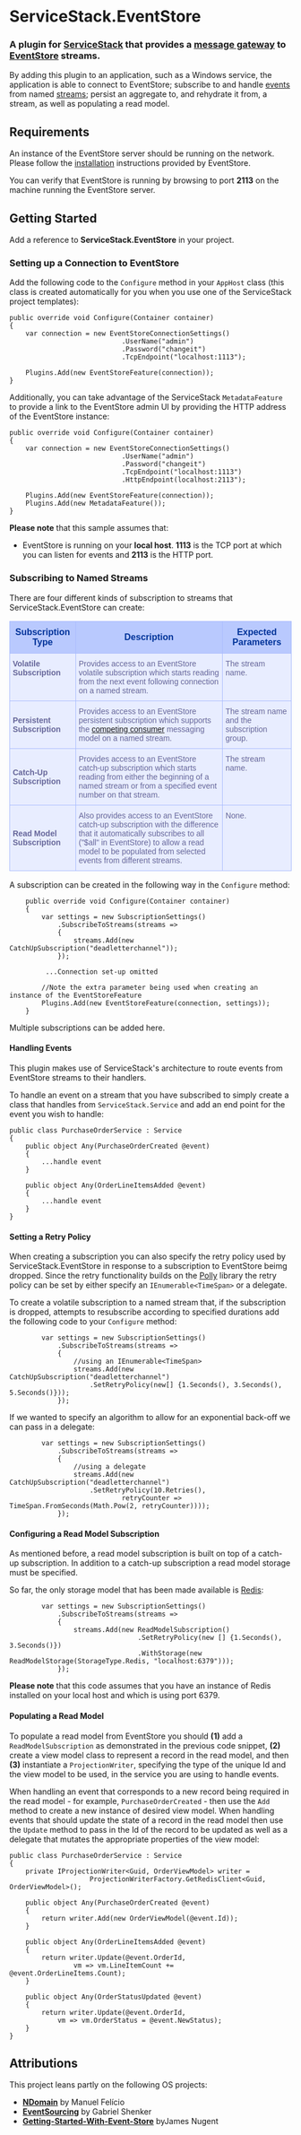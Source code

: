 # ServiceStack.EventStore #

### A plugin for [ServiceStack](https://servicestack.net/) that provides a [message gateway](http://www.enterpriseintegrationpatterns.com/patterns/messaging/MessagingGateway.html) to [EventStore](https://geteventstore.com/) streams. ###

By adding this plugin to an application, such as a Windows service, the application is able to connect to EventStore; subscribe to and handle [events](http://www.enterpriseintegrationpatterns.com/patterns/messaging/EventMessage.html) from named [streams](http://www.enterpriseintegrationpatterns.com/patterns/messaging/MessageChannel.html); persist an aggregate to, and rehydrate it from, a stream, as well as populating a read model.

## Requirements ##

An instance of the EventStore server should be running on the network. Please follow the [installation](http://docs.geteventstore.com/introduction/) instructions provided by EventStore.

You can verify that EventStore is running by browsing to port **2113** on the machine running the EventStore server.

## Getting Started ##

Add a reference to **ServiceStack.EventStore** in your project. 

### Setting up a Connection to EventStore ###
Add the following code to the `Configure` method in your `AppHost` class (this class is created automatically for you when you use one of the ServiceStack project templates):

    public override void Configure(Container container)
    {
        var connection = new EventStoreConnectionSettings()
                                .UserName("admin")
                                .Password("changeit")
                                .TcpEndpoint("localhost:1113");
    
        Plugins.Add(new EventStoreFeature(connection));
    }

Additionally, you can take advantage of the ServiceStack `MetadataFeature` to provide a link to the EventStore admin UI by providing the HTTP address of the EventStore instance:

    public override void Configure(Container container)
    {
        var connection = new EventStoreConnectionSettings()
                                .UserName("admin")
                                .Password("changeit")
                                .TcpEndpoint("localhost:1113")
								.HttpEndpoint(localhost:2113");
    
        Plugins.Add(new EventStoreFeature(connection));
        Plugins.Add(new MetadataFeature());
    }

**Please note** that this sample assumes that:

- EventStore is running on your **local host**. **1113** is the TCP port at which you can listen for events and **2113** is the HTTP port.

### Subscribing to Named Streams ###

There are four different kinds of subscription to streams that ServiceStack.EventStore can create:

<style type="text/css">
.tg  {border-collapse:collapse;border-spacing:0;border-color:#aabcfe;}
.tg td{font-family:Arial, sans-serif;font-size:14px;padding:10px 5px;border-style:solid;border-width:1px;overflow:hidden;word-break:normal;border-color:#aabcfe;color:#669;background-color:#e8edff;}
.tg th{font-family:Arial, sans-serif;font-size:14px;font-weight:normal;padding:10px 5px;border-style:solid;border-width:1px;overflow:hidden;word-break:normal;border-color:#aabcfe;color:#039;background-color:#b9c9fe;}
.tg .tg-n9nb{color:#666699;vertical-align:top}
.tg .tg-qv16{font-weight:bold;font-size:16px;text-align:center;vertical-align:top}
.tg .tg-e3zv{font-weight:bold}
.tg .tg-qnmb{font-weight:bold;font-size:16px;text-align:center}
.tg .tg-9hbo{font-weight:bold;vertical-align:top}
.tg .tg-yw4l{vertical-align:top}
.tg .tg-381c{color:#666699}
</style>
<table class="tg">
  <tr>
    <th class="tg-qnmb">Subscription Type</th>
    <th class="tg-qnmb">Description</th>
    <th class="tg-qv16">Expected Parameters</th>
  </tr>
  <tr>
    <td class="tg-9hbo">Volatile Subscription</td>
    <td class="tg-n9nb">Provides access to an EventStore volatile subscription which starts reading from the next event following connection on a named stream.</td>
    <td class="tg-yw4l">The stream name.</td>
  </tr>
  <tr>
    <td class="tg-e3zv">Persistent Subscription</td>
    <td class="tg-381c">Provides access to an EventStore persistent subscription which supports the <a href="http://www.enterpriseintegrationpatterns.com/patterns/messaging/CompetingConsumers.html">competing consumer</a> messaging model on a named stream.</td>
    <td class="tg-yw4l">The stream name and the subscription group.</td>
  </tr>
  <tr>
    <td class="tg-e3zv">Catch-Up Subscription</td>
    <td class="tg-031e">Provides access to an EventStore catch-up subscription which starts reading from either the beginning of a named stream or from a specified event number on that stream.</td>
    <td class="tg-yw4l">The stream name.</td>
  </tr>
  <tr>
    <td class="tg-e3zv">Read Model Subscription</td>
    <td class="tg-031e">Also provides access to an EventStore catch-up subscription with the difference that it automatically subscribes to all ("$all" in EventStore) to allow a read model to be populated from selected events from different streams.</td>
    <td class="tg-yw4l">None.</td>
  </tr>
</table>

A subscription can be created in the following way in the `Configure` method:

        public override void Configure(Container container)
        {
            var settings = new SubscriptionSettings()
                .SubscribeToStreams(streams =>
                {
                    streams.Add(new CatchUpSubscription("deadletterchannel"));
                });

             ...Connection set-up omitted

			//Note the extra parameter being used when creating an instance of the EventStoreFeature
            Plugins.Add(new EventStoreFeature(connection, settings));
        }

Multiple subscriptions can be added here.


#### Handling Events ####

This plugin makes use of ServiceStack's architecture to route events from EventStore streams to their handlers. 

To handle an event on a stream that you have subscribed to simply create a class that handles from `ServiceStack.Service` and add an end point for the event you wish to handle:

    public class PurchaseOrderService : Service
    {
        public object Any(PurchaseOrderCreated @event)
        {
			...handle event
        }

        public object Any(OrderLineItemsAdded @event)
        {
			...handle event
        }
    }
#### Setting a Retry Policy ####

When creating a subscription you can also specify the retry policy used by ServiceStack.EventStore in response to a subscription to EventStore beimg dropped. Since the retry functionality builds on the <a href="https://github.com/App-vNext/Polly">Polly</a> library the retry policy can be set by either specify an `IEnumerable<TimeSpan>` or a delegate.

To create a volatile subscription to a named stream that, if the subscription is dropped, attempts to resubscribe according to specified durations add the following code to your `Configure` method:

            var settings = new SubscriptionSettings()
                .SubscribeToStreams(streams =>
                {
                    //using an IEnumerable<TimeSpan>
                    streams.Add(new CatchUpSubscription("deadletterchannel")
                        .SetRetryPolicy(new[] {1.Seconds(), 3.Seconds(), 5.Seconds()}));
                });

If we wanted to specify an algorithm to allow for an exponential back-off we can pass in a delegate:

            var settings = new SubscriptionSettings()
                .SubscribeToStreams(streams =>
                {
					//using a delegate
                    streams.Add(new CatchUpSubscription("deadletterchannel")
                        .SetRetryPolicy(10.Retries(), 
                                retryCounter => TimeSpan.FromSeconds(Math.Pow(2, retryCounter))));
                });

#### Configuring a Read Model Subscription ####

As mentioned before, a read model subscription is built on top of a catch-up subscription. In addition to a catch-up subscription a read model storage must be specified. 

So far, the only storage model that has been made available is <a href="http://redis.io/">Redis</a>:

            var settings = new SubscriptionSettings()
                .SubscribeToStreams(streams =>
                {
                    streams.Add(new ReadModelSubscription()
                                    .SetRetryPolicy(new [] {1.Seconds(), 3.Seconds()})
                                    .WithStorage(new ReadModelStorage(StorageType.Redis, "localhost:6379")));
                });

**Please note** that this code assumes that you have an instance of Redis installed on your local host and which is using port 6379.

#### Populating a Read Model ####

To populate a read model from EventStore you should **(1)** add a `ReadModelSubscription` as demonstrated in the previous code snippet, **(2)** create a view model class to represent a record in the read model, and then **(3)** instantiate a `ProjectionWriter`, specifying the type of the unique Id and the view model to be used, in the service you are using to handle events.

When handling an event that corresponds to a new record being required in the read model - for example, `PurchaseOrderCreated` - then use the `Add` method to create a new instance of desired view model. When handling events that should update the state of a record in the read model then use the `Update` method to pass in the Id of the record to be updated as well as a delegate that mutates the appropriate properties of the view model:

    public class PurchaseOrderService : Service
    {
        private IProjectionWriter<Guid, OrderViewModel> writer = 
                        ProjectionWriterFactory.GetRedisClient<Guid, OrderViewModel>();

        public object Any(PurchaseOrderCreated @event)
        {
            return writer.Add(new OrderViewModel(@event.Id));
        }

        public object Any(OrderLineItemsAdded @event)
        {
            return writer.Update(@event.OrderId, 
                    vm => vm.LineItemCount += @event.OrderLineItems.Count);
        }

        public object Any(OrderStatusUpdated @event)
        {
            return writer.Update(@event.OrderId,
                vm => vm.OrderStatus = @event.NewStatus);
        }
    }


## Attributions ##

This project leans partly on the following OS projects:

- <a href="https://github.com/mfelicio/NDomain">**NDomain**</a> by Manuel Felício
- <a href="https://github.com/gnschenker/EventSourcing">**EventSourcing**</a> by Gabriel Shenker
- <a href="https://github.com/EventStore/getting-started-with-event-store">**Getting-Started-With-Event-Store**</a> byJames Nugent 




